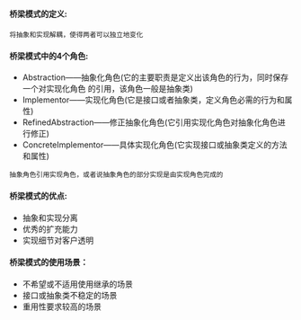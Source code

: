 #### 桥梁模式的定义:
``将抽象和实现解耦，使得两者可以独立地变化``

#### 桥梁模式中的4个角色:
* Abstraction——抽象化角色(它的主要职责是定义出该角色的行为，同时保存一个对实现化角色
                     的引用，该角色一般是抽象类)
* Implementor——实现化角色(它是接口或者抽象类，定义角色必需的行为和属性)
* RefinedAbstraction——修正抽象化角色(它引用实现化角色对抽象化角色进行修正)
* ConcreteImplementor——具体实现化角色(它实现接口或抽象类定义的方法和属性)

``抽象角色引用实现角色，或者说抽象角色的部分实现是由实现角色完成的``

#### 桥梁模式的优点:
* 抽象和实现分离
* 优秀的扩充能力
* 实现细节对客户透明

#### 桥梁模式的使用场景：
* 不希望或不适用使用继承的场景
* 接口或抽象类不稳定的场景
* 重用性要求较高的场景

